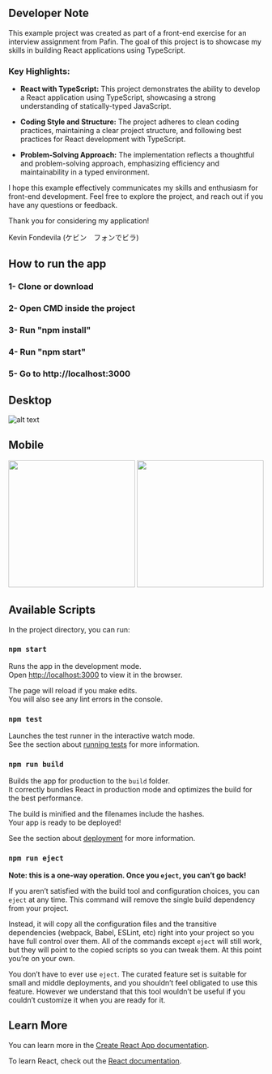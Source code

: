 
## Developer Note

This example project was created as part of a front-end exercise for an interview assignment from Pafin. The goal of this project is to showcase my skills in building React applications using TypeScript.

### Key Highlights:

- **React with TypeScript:** This project demonstrates the ability to develop a React application using TypeScript, showcasing a strong understanding of statically-typed JavaScript.

- **Coding Style and Structure:** The project adheres to clean coding practices, maintaining a clear project structure, and following best practices for React development with TypeScript.

- **Problem-Solving Approach:** The implementation reflects a thoughtful and problem-solving approach, emphasizing efficiency and maintainability in a typed environment.

I hope this example effectively communicates my skills and enthusiasm for front-end development. Feel free to explore the project, and reach out if you have any questions or feedback.

Thank you for considering my application!

Kevin Fondevila
(ケビン　フォンでビラ)






## How to run the app

### 1- Clone or download
### 2- Open CMD inside the project
### 3- Run "npm install"
### 4- Run "npm start"
### 5- Go to http://localhost:3000



## Desktop
![alt text](https://i.imgur.com/9qQdfEE.png) 
## Mobile
<img src='https://i.imgur.com/AgSVuAg.jpeg' width='250'>
<img src='https://i.imgur.com/Ju2FV59.jpeg' width='250'>



## Available Scripts

In the project directory, you can run:

### `npm start`

Runs the app in the development mode.\
Open [http://localhost:3000](http://localhost:3000) to view it in the browser.

The page will reload if you make edits.\
You will also see any lint errors in the console.

### `npm test`

Launches the test runner in the interactive watch mode.\
See the section about [running tests](https://facebook.github.io/create-react-app/docs/running-tests) for more information.

### `npm run build`

Builds the app for production to the `build` folder.\
It correctly bundles React in production mode and optimizes the build for the best performance.

The build is minified and the filenames include the hashes.\
Your app is ready to be deployed!

See the section about [deployment](https://facebook.github.io/create-react-app/docs/deployment) for more information.

### `npm run eject`

**Note: this is a one-way operation. Once you `eject`, you can’t go back!**

If you aren’t satisfied with the build tool and configuration choices, you can `eject` at any time. This command will remove the single build dependency from your project.

Instead, it will copy all the configuration files and the transitive dependencies (webpack, Babel, ESLint, etc) right into your project so you have full control over them. All of the commands except `eject` will still work, but they will point to the copied scripts so you can tweak them. At this point you’re on your own.

You don’t have to ever use `eject`. The curated feature set is suitable for small and middle deployments, and you shouldn’t feel obligated to use this feature. However we understand that this tool wouldn’t be useful if you couldn’t customize it when you are ready for it.

## Learn More

You can learn more in the [Create React App documentation](https://facebook.github.io/create-react-app/docs/getting-started).

To learn React, check out the [React documentation](https://reactjs.org/).
